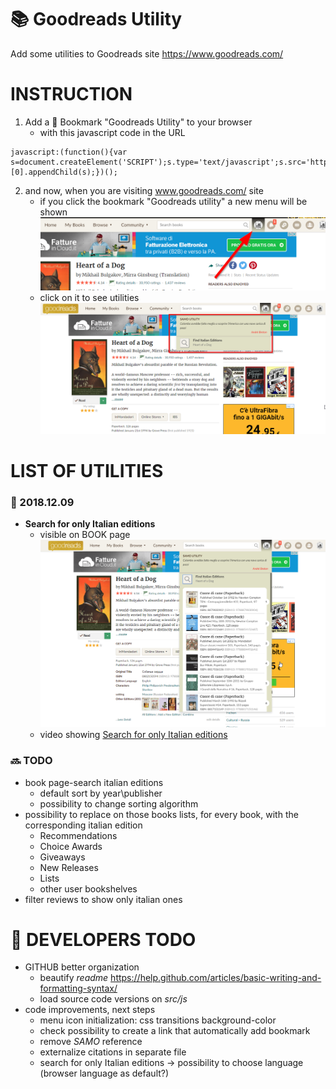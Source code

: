 # :books: Goodreads Utility
Add some utilities to Goodreads site https://www.goodreads.com/

# INSTRUCTION
1) Add a :bookmark: Bookmark "Goodreads Utility" to your browser
   - with this javascript code in the URL
```
javascript:(function(){var s=document.createElement('SCRIPT');s.type='text/javascript';s.src='https://asamorini.github.io/goodreads.utility/dist/goodreads.utility.min.js';document.getElementsByTagName('head')[0].appendChild(s);})();
```
2) and now, when you are visiting www.goodreads.com/ site
   - if you click the bookmark "Goodreads utility" a new menu will be shown
      ![new menu](docs/images/menu.01.added.png)
   - click on it to see utilities
      ![new menu opened](docs/images/menu.02.opened.png)


# LIST OF UTILITIES
### :date: 2018.12.09
* **Search for only Italian editions**
   * visible on BOOK page
         ![Search for Italian editions](docs/images/menu.bookPage.01.searchItalianEditions.png)
   * video showing [Search for only Italian editions](https://asamorini.github.io/goodreads.utility/docs/video/SearchItalianEditions.swf)



### :soon: TODO
* book page-search italian editions
   * default sort by year\publisher
   * possibility to change sorting algorithm
* possibility to replace on those books lists, for every book, with the corresponding italian edition
   * Recommendations
   * Choice Awards
   * Giveaways
   * New Releases
   * Lists
   * other user bookshelves
* filter reviews to show only italian ones



# :construction: DEVELOPERS TODO
* GITHUB better organization
   * beautify *readme* https://help.github.com/articles/basic-writing-and-formatting-syntax/
   * load source code versions on *src/js*
* code improvements, next steps
   * menu icon initialization: css transitions background-color
   * check possibility to create a link that automatically add bookmark
   * remove *SAMO* reference
   * externalize citations in separate file
   * search for only Italian editions -> possibility to choose language (browser language as default?)
